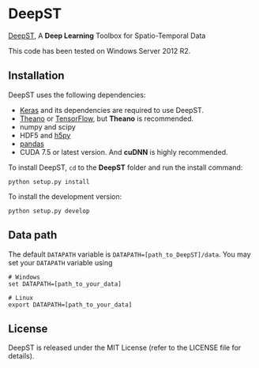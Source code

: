 DeepST
======
[DeepST](https://github.com/lucktroy/DeepST), A **Deep Learning** Toolbox for Spatio-Temporal Data

This code has been tested on Windows Server 2012 R2. 

## Installation

DeepST uses the following dependencies: 

* [Keras](https://keras.io/#installation) and its dependencies are required to use DeepST. 
* [Theano](http://deeplearning.net/software/theano/install.html#install) or [TensorFlow](https://github.com/tensorflow/tensorflow#download-and-setup), but **Theano** is recommended. 
* numpy and scipy
* HDF5 and [h5py](http://www.h5py.org/)
* [pandas](http://pandas.pydata.org/)
* CUDA 7.5 or latest version. And **cuDNN** is highly recommended. 

To install DeepST, `cd` to the **DeepST** folder and run the install command:

```
python setup.py install
```

To install the development version:

```
python setup.py develop
```

## Data path

The default `DATAPATH` variable is `DATAPATH=[path_to_DeepST]/data`. You may set your `DATAPATH` variable using

```
# Windows
set DATAPATH=[path_to_your_data]

# Linux
export DATAPATH=[path_to_your_data]
```

## License

DeepST is released under the MIT License (refer to the LICENSE file for details).
